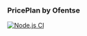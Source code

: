 ### PricePlan by Ofentse ###

[![Node.js CI](https://github.com/OLebese95/price_plan/actions/workflows/node.js.yml/badge.svg)](https://github.com/OLebese95/price_plan/actions/workflows/node.js.yml)
